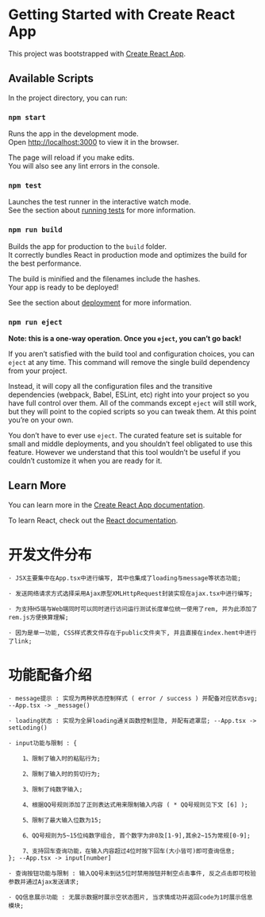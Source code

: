 # Getting Started with Create React App

This project was bootstrapped with [Create React App](https://github.com/facebook/create-react-app).

## Available Scripts

In the project directory, you can run:

### `npm start`

Runs the app in the development mode.\
Open [http://localhost:3000](http://localhost:3000) to view it in the browser.

The page will reload if you make edits.\
You will also see any lint errors in the console.

### `npm test`

Launches the test runner in the interactive watch mode.\
See the section about [running tests](https://facebook.github.io/create-react-app/docs/running-tests) for more information.

### `npm run build`

Builds the app for production to the `build` folder.\
It correctly bundles React in production mode and optimizes the build for the best performance.

The build is minified and the filenames include the hashes.\
Your app is ready to be deployed!

See the section about [deployment](https://facebook.github.io/create-react-app/docs/deployment) for more information.

### `npm run eject`

**Note: this is a one-way operation. Once you `eject`, you can’t go back!**

If you aren’t satisfied with the build tool and configuration choices, you can `eject` at any time. This command will remove the single build dependency from your project.

Instead, it will copy all the configuration files and the transitive dependencies (webpack, Babel, ESLint, etc) right into your project so you have full control over them. All of the commands except `eject` will still work, but they will point to the copied scripts so you can tweak them. At this point you’re on your own.

You don’t have to ever use `eject`. The curated feature set is suitable for small and middle deployments, and you shouldn’t feel obligated to use this feature. However we understand that this tool wouldn’t be useful if you couldn’t customize it when you are ready for it.

## Learn More

You can learn more in the [Create React App documentation](https://facebook.github.io/create-react-app/docs/getting-started).

To learn React, check out the [React documentation](https://reactjs.org/).

# 开发文件分布

    · JSX主要集中在App.tsx中进行编写, 其中也集成了loading与message等状态功能;

    · 发送网络请求方式选择采用Ajax原型XMLHttpRequest封装实现在ajax.tsx中进行编写;

    · 为支持H5端与Web端同时可以同时进行访问运行测试长度单位统一使用了rem, 并为此添加了rem.js方便换算理解;

    · 因为是单一功能, CSS样式表文件存在于public文件夹下, 并且直接在index.hemt中进行了link;

# 功能配备介绍

    · message提示 : 实现为两种状态控制样式 ( error / success ) 并配备对应状态svg; --App.tsx -> _message()

    · loading状态 : 实现为全屏loading通关函数控制显隐, 并配有遮罩层; --App.tsx -> setLoding()

    · input功能与限制 : {

        1、限制了输入时的粘贴行为;

        2、限制了输入时的剪切行为;

        3、限制了纯数字输入;

        4、根据QQ号规则添加了正则表达式用来限制输入内容 ( * QQ号规则见下文 [6] );

        5、限制了最大输入位数为15;

        6、QQ号规则为5~15位纯数字组合, 首个数字为非0及[1-9],其余2~15为常规[0-9];

        7、支持回车查询功能，在输入内容超过4位时按下回车(大小皆可)即可查询信息;
    }; --App.tsx -> input[number]

    · 查询按钮功能与限制 : 输入QQ号未到达5位时禁用按钮并制空点击事件, 反之点击即可校验参数并通过Ajax发送请求;

    · QQ信息展示功能 : 无展示数据时展示空状态图片, 当求情成功并返回code为1时展示信息模块;
